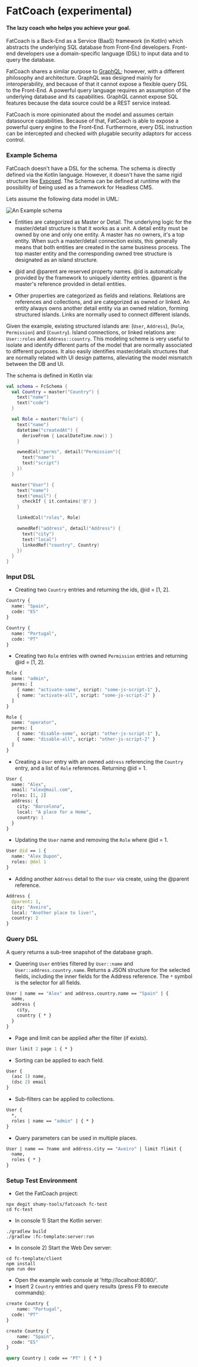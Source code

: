 # FatCoach (experimental)
#### The lazy coach who helps you achieve your goal.
FatCoach is a Back-End as a Service (BaaS) framework (in Kotlin) which abstracts the underlying SQL database from Front-End developers.
Front-end developers use a domain-specific language (DSL) to input data and to query the database. 

FatCoach shares a similar purpose to [GraphQL](https://graphql.org); however, with a different philosophy and architecture. GraphQL was designed mainly for interoperability, and because of that it cannot expose a flexible query DSL to the Front-End. A powerful query language requires an assumption of the underlying database and its capabilities. GraphQL cannot expose SQL features because the data source could be a REST service instead.  

FatCoach is more opinionated about the model and assumes certain datasource capabilities. Because of that, FatCoach is able to expose a powerful query engine to the Front-End. Furthermore, every DSL instruction can be intercepted and checked with plugable security adaptors for access control.

### Example Schema
FatCoach doesn't have a DSL for the schema. The schema is directly defined via the Kotlin language. However, it doesn't have the same rigid structure like [Exposed](https://github.com/JetBrains/Exposed). The Schema can be defined at runtime with the possibility of being used as a framework for Headless CMS.

Lets assume the following data model in UML:

![An Example schema](./docs/Test.png)

* Entities are categorized as Master or Detail. The underlying logic for the master/detail structure is that it works as a unit. A detail entity must be owned by one and only one entity. A master has no owners, it's a top entity. When such a master/detail connection exists, this generally means that both entities are created in the same business process. The top master entity and the corresponding owned tree structure is designated as an island structure. 

* @id and @parent are reserved property names. @id is automatically provided by the framework to uniquely identity entries. @parent is the master's reference provided in detail entities.

* Other properties are categorized as fields and relations. Relations are references and collections, and are categorized as owned or linked. An entity always owns another detail entity via an owned relation, forming structured islands. Links are normally used to connect different islands.     

Given the example, existing structured islands are: (```User```, ```Address```), (```Role```, ```Permission```) and (```Country```). Island connections, or linked relations are: ```User::roles``` and ```Address::country```.
This modeling scheme is very useful to isolate and identify different parts of the model that are normally associated to different purposes. It also easily identifies master/details structures that are normally related with UI design patterns, alleviating the model mismatch between the DB and UI.

The schema is defined in Kotlin via:
```kotlin
val schema = FcSchema {
  val Country = master("Country") {
    text("name")
    text("code")
  }

  val Role = master("Role") {
    text("name")
    datetime("createdAt") {
      deriveFrom { LocalDateTime.now() }
    }

    ownedCol("perms", detail("Permission"){
      text("name")
      text("script")
    })
  }

  master("User") {
    text("name")
    text("email") {
      checkIf { it.contains('@') }
    }

    linkedCol("roles", Role)

    ownedRef("address", detail("Address") {
      text("city")
      text("local")
      linkedRef("country", Country)
    })
  }
}
```

### Input DSL
* Creating two ```Country``` entries and returning the ids, @id = [1, 2].
```graphql
Country {
  name: "Spain",
  code: "ES"
}

Country {
  name: "Portugal",
  code: "PT"
}
```

* Creating two ```Role``` entries with owned ```Permission``` entries and returning @id = [1, 2].
```graphql
Role {
  name: "admin",
  perms: [
    { name: "activate-some", script: "some-js-script-1" },
    { name: "activate-all", script: "some-js-script-2" }
  ]
}

Role {
  name: "operator",
  perms: [
    { name: "disable-some", script: "other-js-script-1" },
    { name: "disable-all", script: "other-js-script-2" }
  ]
}
```

* Creating a ```User``` entry with an owned ```address``` referencing the ```Country``` entry, and a list of ```Role``` references. Returning @id = 1.
```graphql
User {
  name: "Alex",
  email: "alex@mail.com",
  roles: [1, 2]
  address: {
    city: "Barcelona",
    local: "A place for a Home",
    country: 1
  }
}
```

* Updating the ```User``` name and removing the ```Role``` where @id = 1.
```graphql
User @id == 1 {
  name: "Alex Dupon",
  roles: @del 1
}
```

* Adding another ```Address``` detail to the ```User``` via create, using the @parent reference.
```graphql
Address {
  @parent: 1,
  city: "Aveiro",
  local: "Another place to live!",
  country: 2
}
```

### Query DSL
A query returns a sub-tree snapshot of the database graph. 

* Queering ```User``` entries filtered by ```User::name``` and ```User::address.country.name```. Returns a JSON structure for the selected fields, including the inner fields for the Address reference. The ```*``` symbol is the selector for all fields. 
```graphql
User | name == "Alex" and address.country.name == "Spain" | {
  name,
  address {
    city,
    country { * }
  }
}
```

* Page and limit can be applied after the filter (if exists).
```graphql
User limit 2 page 1 { * }
```

* Sorting can be applied to each field.
```graphql
User {
  (asc 1) name,
  (dsc 2) email
}
```

* Sub-filters can be applied to collections.
```graphql
User {
  *,
  roles | name == "admin" | { * }
}
```

* Query parameters can be used in multiple places.
```graphql
User | name == ?name and address.city == "Aveiro" | limit ?limit {
  name,
  roles { * }
}
```

### Setup Test Environment
* Get the FatCoach project:
```
npx degit shumy-tools/fatcoach fc-test
cd fc-test
```

* In console 1) Start the Kotlin server:
```
./gradlew build
./gradlew :fc-template:server:run
```

* In console 2) Start the Web Dev server:
```
cd fc-template/client
npm install
npm run dev
```

* Open the example web console at 'http://localhost:8080/'.
* Insert 2 ```Country``` entries and query results (press F9 to execute commands):
```graphql
create Country {
	name: "Portugal",
  code: "PT"
}
```

```graphql
create Country {
	name: "Spain",
  code: "ES"
}
```

```graphql
query Country | code == "PT" | { * }
```
